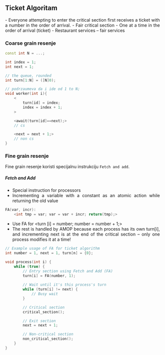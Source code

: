## Ticket Algoritam

<div align="justify">
- Everyone attempting to enter the critical section first receives a ticket with a number in the order of arrival.
- Fair critical section
- One at a time in the order of arrival (ticket)
- Restaurant services – fair services

### Coarse grain resenje

```cpp
const int N = ...;

int index = 1;
int next = 1; 

// the queue, rounded
int turn[1:N] = ([N]0);

// podrzaumeva da i ide od 1 to N;
void worker(int i){
    <
        turn[id] = index;
        index = index + 1; 
    >

    <await(turn[id]==next);>
    // cs

    <next = next + 1;>
    // non cs
}

```
### Fine grain resenje

Fine grain resenje koristi specijalnu instrukciju `Fetch and add`. 

#####  Fetch and Add

- Special instruction for processors
- Incrementing a variable with a constant as an atomic action while returning the old value
```cpp
FA(var, incr):
    <int tmp = var; var = var + incr; return(tmp);>
```
- Use FA for <turn [i] = number; number = number + 1;>
- The rest is handled by AMOP because each process has its own turn[i], and incrementing next is at the end of the critical section – only one process modifies it at a time!

```cpp
// Example usage of FA for ticket algorithm
int number = 1, next = 1, turn[n] = {0};

void process(int i) {
    while (true) {
        // Entry section using Fetch and Add (FA)
        turn[i] = FA(number, 1);
        
        // Wait until it's this process's turn
        while (turn[i] != next) {
            // Busy wait
        }

        // Critical section
        critical_section();

        // Exit section
        next = next + 1;

        // Non-critical section
        non_critical_section();
    }
}

```


</div>